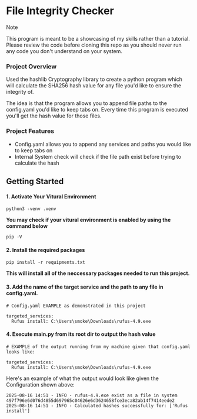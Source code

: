 # File Integrity Checker

> [!NOTE]
> This program is meant to be a showcasing of my skills rather than a tutorial. Please review the code before cloning this repo as you should never run any code you don't understand on your system. 


<h3>Project Overview</h3>
<p>Used the hashlib Cryptography library to create a python program which will calculate the SHA256 hash value for any file you'd like to ensure the integrity of.</p>

<p>The idea is that the program allows you to append file paths to the config.yaml you'd like to keep tabs on. Every time this program is executed you'll get the hash value for those files. </p>

<h3>Project Features</h3>

- Config.yaml allows you to append any services and paths you would like to keep tabs on
- Internal System check will check if the file path exist before trying to calculate the hash

<h2>Getting Started</h2>
<h4>1. Activate Your Vitural Environment</h4>

```
python3 -venv .venv
```
<b> You may check if your vitural environment is enabled by using the command below </b>
```
pip -V
```

<h4>2. Install the required packages</h4>

```
pip install -r requipments.txt
```

<b> This will install all of the neccessary packages needed to run this project. </b>

<h4>3. Add the name of the target service and the path to any file in config.yaml.</h4>

```
# Config.yaml EXAMPLE as demonstrated in this project

targeted_services:
  Rufus install: C:\Users\smoke\Downloads\rufus-4.9.exe
```

<h4>4. Execute main.py from its root dir to output the hash value</h4>

```
# EXAMPLE of the output running from my machine given that config.yaml looks like:

targeted_services:
  Rufus install: C:\Users\smoke\Downloads\rufus-4.9.exe
```

Here's an example of what the output would look like given the Configuration shown above:

```
2025-08-16 14:51 - INFO - rufus-4.9.exe exist as a file in system
497f796e6d076d4855d697965c04626e6d3624658fce3eca82ab14f7414eede2
2025-08-16 14:51 - INFO - Calculated hashes successfully for: ['Rufus install']
```
